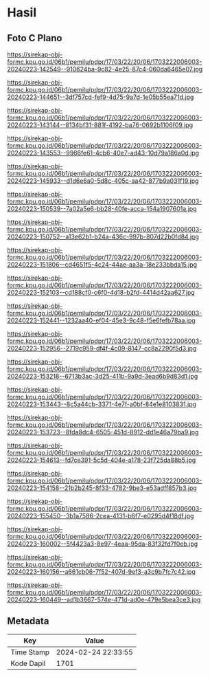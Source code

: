 # Hasil

## Foto C Plano

https://sirekap-obj-formc.kpu.go.id/06b1/pemilu/pdpr/17/03/22/20/06/1703222006003-20240223-142549--910624ba-9c82-4e25-87c4-060da6465e07.jpg

https://sirekap-obj-formc.kpu.go.id/06b1/pemilu/pdpr/17/03/22/20/06/1703222006003-20240223-144651--3df757cd-fef9-4d75-9a7d-1e05b55ea71d.jpg

https://sirekap-obj-formc.kpu.go.id/06b1/pemilu/pdpr/17/03/22/20/06/1703222006003-20240223-143144--8134bf31-881f-4192-ba76-0692b1106f09.jpg

https://sirekap-obj-formc.kpu.go.id/06b1/pemilu/pdpr/17/03/22/20/06/1703222006003-20240223-143553--9966fe61-4cb6-40e7-ad43-10d79a186a0d.jpg

https://sirekap-obj-formc.kpu.go.id/06b1/pemilu/pdpr/17/03/22/20/06/1703222006003-20240223-145933--d1d6e6a0-5d8c-405c-aa42-877b9a031f19.jpg

https://sirekap-obj-formc.kpu.go.id/06b1/pemilu/pdpr/17/03/22/20/06/1703222006003-20240223-150539--7a02a5e6-bb28-40fe-acca-154a1907601a.jpg

https://sirekap-obj-formc.kpu.go.id/06b1/pemilu/pdpr/17/03/22/20/06/1703222006003-20240223-150752--a13e62b1-b24a-436c-997b-807d22b0fd84.jpg

https://sirekap-obj-formc.kpu.go.id/06b1/pemilu/pdpr/17/03/22/20/06/1703222006003-20240223-151806--cd4651f5-4c24-44ae-aa3a-18e233bbda15.jpg

https://sirekap-obj-formc.kpu.go.id/06b1/pemilu/pdpr/17/03/22/20/06/1703222006003-20240223-152103--cd188cf0-c6f0-4d18-b2fd-4414d42aa627.jpg

https://sirekap-obj-formc.kpu.go.id/06b1/pemilu/pdpr/17/03/22/20/06/1703222006003-20240223-152441--1232aa40-ef04-45e3-9c48-f5e6fefb78aa.jpg

https://sirekap-obj-formc.kpu.go.id/06b1/pemilu/pdpr/17/03/22/20/06/1703222006003-20240223-152956--2719c959-df4f-4c09-8147-cc8a2290f5d3.jpg

https://sirekap-obj-formc.kpu.go.id/06b1/pemilu/pdpr/17/03/22/20/06/1703222006003-20240223-153218--6713b3ac-3d25-411b-9a9d-3ead6b9d83d1.jpg

https://sirekap-obj-formc.kpu.go.id/06b1/pemilu/pdpr/17/03/22/20/06/1703222006003-20240223-153443--8c5a44cb-3371-4e7f-a0bf-84e1e8103831.jpg

https://sirekap-obj-formc.kpu.go.id/06b1/pemilu/pdpr/17/03/22/20/06/1703222006003-20240223-153723--8fda8dc4-6505-451d-8912-dd1e46a79ba9.jpg

https://sirekap-obj-formc.kpu.go.id/06b1/pemilu/pdpr/17/03/22/20/06/1703222006003-20240223-154613--fd7ce391-5c5d-404e-a178-23f725da88b5.jpg

https://sirekap-obj-formc.kpu.go.id/06b1/pemilu/pdpr/17/03/22/20/06/1703222006003-20240223-154158--21b2b245-8f33-4782-9be3-e53adff857b3.jpg

https://sirekap-obj-formc.kpu.go.id/06b1/pemilu/pdpr/17/03/22/20/06/1703222006003-20240223-155450--3b1a7586-2cea-4131-b6f7-e0295d4f18df.jpg

https://sirekap-obj-formc.kpu.go.id/06b1/pemilu/pdpr/17/03/22/20/06/1703222006003-20240223-160002--5f4423a3-8e97-4eaa-95da-83f32fd7f0eb.jpg

https://sirekap-obj-formc.kpu.go.id/06b1/pemilu/pdpr/17/03/22/20/06/1703222006003-20240223-160156--a661cb06-7f52-407d-9ef3-a3c9b7fc7c42.jpg

https://sirekap-obj-formc.kpu.go.id/06b1/pemilu/pdpr/17/03/22/20/06/1703222006003-20240223-160449--ad1b3667-574e-471d-ad0e-479e5bea3ce3.jpg


## Metadata

| Key        | Value               |
| ---------- | ------------------- |
| Time Stamp | 2024-02-24 22:33:55 |
| Kode Dapil | 1701                |



